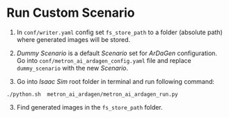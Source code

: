 # Run Custom Scenario

1. In `conf/writer.yaml` config set `fs_store_path` to a folder (absolute path) where generated images will be stored.

2. *Dummy Scenario* is a default *Scenario* set for *ArDaGen* configuration. Go into `conf/metron_ai_ardagen_config.yaml`
   file and replace `dummy_scenario` with the new *Scenario*.

3. Go into *Isaac Sim* root folder in terminal and run following command:

```shell
./python.sh  metron_ai_ardagen/metron_ai_ardagen_run.py
```

3. Find generated images in the `fs_store_path` folder.
